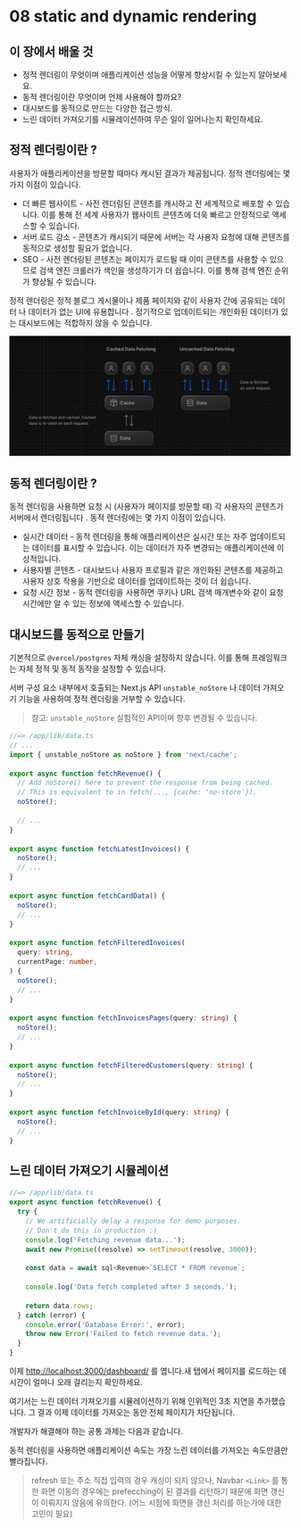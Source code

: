 # 08 static and dynamic rendering

## 이 장에서 배울 것

- 정적 렌더링이 무엇이며 애플리케이션 성능을 어떻게 향상시킬 수 있는지 알아보세요.
- 동적 렌더링이란 무엇이며 언제 사용해야 할까요?
- 대시보드를 동적으로 만드는 다양한 접근 방식.
- 느린 데이터 가져오기를 시뮬레이션하여 무슨 일이 일어나는지 확인하세요.

## 정적 렌더링이란 ?

사용자가 애플리케이션을 방문할 때마다 캐시된 결과가 제공됩니다. 정적 렌더링에는 몇 가지 이점이 있습니다.

- 더 빠른 웹사이트 - 사전 렌더링된 콘텐츠를 캐시하고 전 세계적으로 배포할 수 있습니다. 이를 통해 전 세계 사용자가 웹사이트 콘텐츠에 더욱 빠르고 안정적으로 액세스할 수 있습니다.
- 서버 로드 감소 - 콘텐츠가 캐시되기 때문에 서버는 각 사용자 요청에 대해 콘텐츠를 동적으로 생성할 필요가 없습니다.
- SEO - 사전 렌더링된 콘텐츠는 페이지가 로드될 때 이미 콘텐츠를 사용할 수 있으므로 검색 엔진 크롤러가 색인을 생성하기가 더 쉽습니다. 이를 통해 검색 엔진 순위가 향상될 수 있습니다.

정적 렌더링은 정적 블로그 게시물이나 제품 페이지와 같이 사용자 간에 공유되는 데이터 나 데이터가 없는 UI에 유용합니다 . 정기적으로 업데이트되는 개인화된 데이터가 있는 대시보드에는 적합하지 않을 수 있습니다.

<img src="images/08_render_01.png" alt="image" style="width:auto;max-height:300px;">

## 동적 렌더링이란 ?

동적 렌더링을 사용하면 요청 시 (사용자가 페이지를 방문할 때) 각 사용자의 콘텐츠가 서버에서 렌더링됩니다 . 동적 렌더링에는 몇 가지 이점이 있습니다.

- 실시간 데이터 - 동적 렌더링을 통해 애플리케이션은 실시간 또는 자주 업데이트되는 데이터를 표시할 수 있습니다. 이는 데이터가 자주 변경되는 애플리케이션에 이상적입니다.
- 사용자별 콘텐츠 - 대시보드나 사용자 프로필과 같은 개인화된 콘텐츠를 제공하고 사용자 상호 작용을 기반으로 데이터를 업데이트하는 것이 더 쉽습니다.
- 요청 시간 정보 - 동적 렌더링을 사용하면 쿠키나 URL 검색 매개변수와 같이 요청 시간에만 알 수 있는 정보에 액세스할 수 있습니다.

## 대시보드를 동적으로 만들기

기본적으로 `@vercel/postgres` 자체 캐싱을 설정하지 않습니다. 이를 통해 프레임워크는 자체 정적 및 동적 동작을 설정할 수 있습니다.

서버 구성 요소 내부에서 호출되는 Next.js API `unstable_noStore` 나 데이터 가져오기 기능을 사용하여 정적 렌더링을 거부할 수 있습니다.

> 참고: `unstable_noStore` 실험적인 API이며 향후 변경될 수 있습니다.

```ts
//=> /app/lib/data.ts
// ...
import { unstable_noStore as noStore } from 'next/cache';

export async function fetchRevenue() {
  // Add noStore() here to prevent the response from being cached.
  // This is equivalent to in fetch(..., {cache: 'no-store'}).
  noStore();

  // ...
}

export async function fetchLatestInvoices() {
  noStore();
  // ...
}

export async function fetchCardData() {
  noStore();
  // ...
}

export async function fetchFilteredInvoices(
  query: string,
  currentPage: number,
) {
  noStore();
  // ...
}

export async function fetchInvoicesPages(query: string) {
  noStore();
  // ...
}

export async function fetchFilteredCustomers(query: string) {
  noStore();
  // ...
}

export async function fetchInvoiceById(query: string) {
  noStore();
  // ...
}
```

## 느린 데이터 가져오기 시뮬레이션

```ts
//=> /app/lib/data.ts
export async function fetchRevenue() {
  try {
    // We artificially delay a response for demo purposes.
    // Don't do this in production :)
    console.log('Fetching revenue data...');
    await new Promise((resolve) => setTimeout(resolve, 3000));

    const data = await sql<Revenue>`SELECT * FROM revenue`;

    console.log('Data fetch completed after 3 seconds.');

    return data.rows;
  } catch (error) {
    console.error('Database Error:', error);
    throw new Error('Failed to fetch revenue data.');
  }
}
```

이제 [http://localhost:3000/dashboard/](http://localhost:3000/dashboard/) 를 엽니다.새 탭에서 페이지를 로드하는 데 시간이 얼마나 오래 걸리는지 확인하세요.

여기서는 느린 데이터 가져오기를 시뮬레이션하기 위해 인위적인 3초 지연을 추가했습니다. 그 결과 이제 데이터를 가져오는 동안 전체 페이지가 차단됩니다.

개발자가 해결해야 하는 공통 과제는 다음과 같습니다.

동적 렌더링을 사용하면 애플리케이션 속도는 가장 느린 데이터를 가져오는 속도만큼만 빨라집니다.

> refresh 또는 주소 직접 입력의 경우 캐싱이 되지 않으나, Navbar `<Link>` 를 통한 화면 이동의 경우에는 prefecching이 된 결과를 리턴하기 때문에 화면 갱신이 이뤄지지 않음에 유의한다. (어느 시점에 화면을 갱신 처리를 하는가에 대한 고민이 필요)
